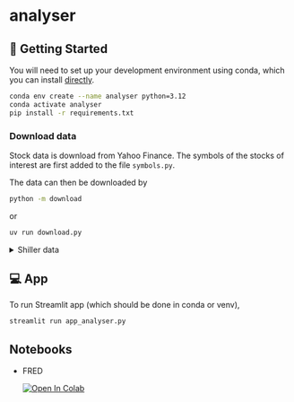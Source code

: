 # analyser

## 🔧 Getting Started

You will need to set up your development environment using conda, which you can install [directly](https://docs.conda.io/projects/conda/en/latest/user-guide/install/index.html).
```bash
conda env create --name analyser python=3.12
conda activate analyser
pip install -r requirements.txt
```


### Download data
Stock data is download from Yahoo Finance. The symbols of the stocks of interest are first added to the file `symbols.py`.

The data can then be downloaded by
```bash
python -m download
```
or
```bash
uv run download.py
```

<details><summary>Shiller data</summary>
<p>

```bash
wget http://www.econ.yale.edu/~shiller/data/ie_data.xls -P ./data/summary
```

</p>
</details>


## 💻 App

To run Streamlit app (which should be done in conda or venv),
```bash
streamlit run app_analyser.py
```


## Notebooks
- FRED

  [![Open In Colab](https://colab.research.google.com/assets/colab-badge.svg)](https://colab.research.google.com/github/kesamet/analyser/blob/master/notebooks/test_fred.ipynb)
